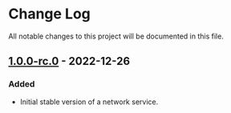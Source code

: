 # Change Log

All notable changes to this project will be documented in this file.

## [1.0.0-rc.0] - 2022-12-26

### Added
- Initial stable version of a network service.

[1.0.0-rc.0]: https://github.com/dl-nft-books/network-svc/tags/1.0.0-rc.0

